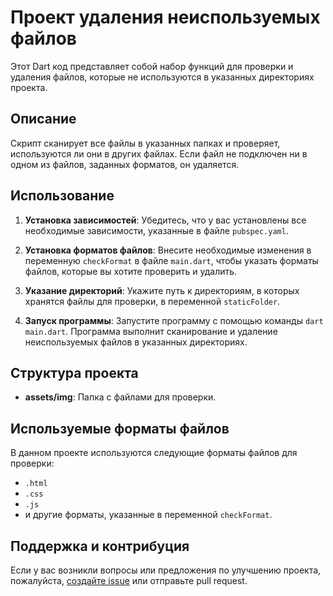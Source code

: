 # Проект удаления неиспользуемых файлов

Этот Dart код представляет собой набор функций для проверки и удаления файлов, которые не используются в указанных директориях проекта.

## Описание

Скрипт сканирует все файлы в указанных папках и проверяет, используются ли они в других файлах. Если файл не подключен ни в одном из файлов, заданных форматов, он удаляется.

## Использование

1. **Установка зависимостей**: Убедитесь, что у вас установлены все необходимые зависимости, указанные в файле `pubspec.yaml`.

2. **Установка форматов файлов**: Внесите необходимые изменения в переменную `checkFormat` в файле `main.dart`, чтобы указать форматы файлов, которые вы хотите проверить и удалить.

3. **Указание директорий**: Укажите путь к директориям, в которых хранятся файлы для проверки, в переменной `staticFolder`.

4. **Запуск программы**: Запустите программу с помощью команды `dart main.dart`. Программа выполнит сканирование и удаление неиспользуемых файлов в указанных директориях.

## Структура проекта

- **assets/img**: Папка с файлами для проверки.

## Используемые форматы файлов

В данном проекте используются следующие форматы файлов для проверки:

- `.html`
- `.css`
- `.js`
- и другие форматы, указанные в переменной `checkFormat`.

## Поддержка и контрибуция

Если у вас возникли вопросы или предложения по улучшению проекта, пожалуйста, [создайте issue](https://github.com/yourusername/yourproject/issues) или отправьте pull request.
